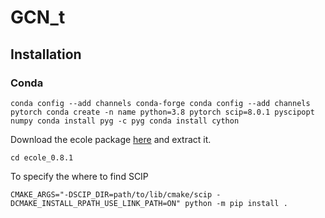 # GCN_t
## Installation
### Conda
`conda config --add channels conda-forge
conda config --add channels pytorch
conda create -n name python=3.8 pytorch scip=8.0.1 pyscipopt numpy
conda install pyg -c pyg
conda install cython`

Download the ecole package [here](https://drive.google.com/file/d/1vXdfIeeoCctlHszhg7n1goBcEs052A0q/view?usp=drive_link) and extract it.

`cd ecole_0.8.1`

To specify the where to find SCIP

`CMAKE_ARGS="-DSCIP_DIR=path/to/lib/cmake/scip -DCMAKE_INSTALL_RPATH_USE_LINK_PATH=ON" python -m pip install .`
